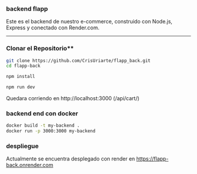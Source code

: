 ### backend flapp
Este es el backend de nuestro e-commerce, construido con Node.js, Express y conectado con Render.com.

---

### Clonar el Repositorio**
```bash
git clone https://github.com/CrisUriarte/flapp_back.git
cd flapp-back

npm install

npm run dev
```
Quedara corriendo en http://localhost:3000  (/api/cart/)

### backend end con docker
```bash
docker build -t my-backend .
docker run -p 3000:3000 my-backend
```

### despliegue

Actualmente se encuentra desplegado con render en https://flapp-back.onrender.com





